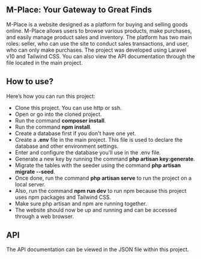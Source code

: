 ## M-Place: Your Gateway to Great Finds

M-Place is a website designed as a platform for buying and selling goods online. M-Place allows users to browse various products, make purchases, and easily manage product sales and inventory. The platform has two main roles: seller, who can use the site to conduct sales transactions, and user, who can only make purchases. The project was developed using Laravel v10 and Tailwind CSS. 
You can also view the API documentation through the file located in the main project.

## How to use?
Here’s how you can run this project:
- Clone this project. You can use http or ssh.
- Open or go into the cloned project.
- Run the command **composer install**.
- Run the command **npm install**.
- Create a database first if you don't have one yet.
- Create a **.env** file in the main project. This file is used to declare the database and other environment settings.
- Enter and configure the database you'll use in the .env file.
- Generate a new key by running the command **php artisan key:generate**.
- Migrate the tables with the seeder using the command **php artisan migrate --seed**.
- Once done, run the command **php artisan serve** to run the project on a local server.
- Also, run the command **npm run dev** to run npm because this project uses npm packages and Tailwind CSS.
- Make sure php artisan and npm are running together.
- The website should now be up and running and can be accessed through a web browser.

## API
The API documentation can be viewed in the JSON file within this project. 
